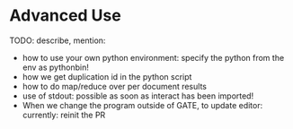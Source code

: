 # Advanced Use

TODO: describe, mention:

* how to use your own python environment: specify the python from the env as pythonbin!
* how we get duplication id in the python script
* how to do map/reduce over per document results
* use of stdout: possible as soon as interact has been imported!
* When we change the program outside of GATE, to update editor: currently: reinit the PR
